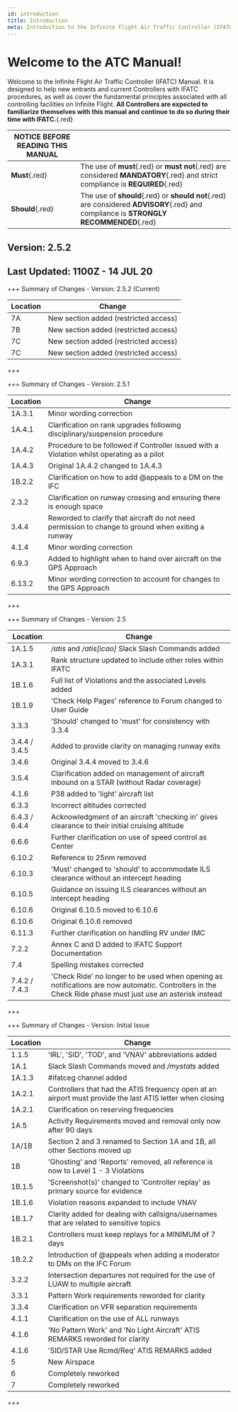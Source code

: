 ```yaml
---
id: introduction
title: Introduction
meta: Introduction to the Infinite Flight Air Traffic Controller (IFATC) Manual.
---
```


# Welcome to the ATC Manual!



Welcome to the Infinite Flight Air Traffic Controller (IFATC) Manual. It is designed to help new entrants and current Controllers with IFATC procedures, as well as cover the fundamental principles associated with all controlling facilities on Infinite Flight. **All Controllers are expected to familiarize themselves with this manual and continue to do so during their time with IFATC.**{.red}



| **NOTICE BEFORE READING THIS MANUAL** |                                          |
| ------------------------------------- | ---------------------------------------- |
| **Must**{.red}                        | The use of **must**{.red} or **must not**{.red} are considered **MANDATORY**{.red} and strict compliance is **REQUIRED**{.red} |
| **Should**{.red}                      | The use of **should**{.red} or **should not**{.red} are considered **ADVISORY**{.red} and compliance is **STRONGLY RECOMMENDED**{.red} |



## Version: 2.5.2

## Last Updated: 1100Z - 14 JUL 20



+++ Summary of Changes - Version: 2.5.2 (Current)

| Location | Change                                |
| -------- | ------------------------------------- |
| 7A       | New section added (restricted access) |
| 7B       | New section added (restricted access) |
| 7C       | New section added (restricted access) |
| 7C       | New section added (restricted access) |

+++

+++ Summary of Changes - Version: 2.5.1

| Location | Change                                   |
| -------- | ---------------------------------------- |
| 1A.3.1   | Minor wording correction                 |
| 1A.4.1   | Clarification on rank upgrades following disciplinary/suspension procedure |
| 1A.4.2   | Procedure to be followed if Controller issued with a Violation whilst operating as a pilot |
| 1A.4.3   | Original 1A.4.2 changed to 1A.4.3        |
| 1B.2.2   | Clarification on how to add @appeals to a DM on the IFC |
| 2.3.2    | Clarification on runway crossing and ensuring there is enough space |
| 3.4.4    | Reworded to clarify that aircraft do not need permission to change to ground when exiting a runway |
| 4.1.4    | Minor wording correction                 |
| 6.9.3    | Added to highlight when to hand over aircraft on the GPS Approach |
| 6.13.2   | Minor wording correction to account for changes to the GPS Approach |

+++



+++ Summary of Changes - Version: 2.5

| Location      | Change                                   |
| ------------- | ---------------------------------------- |
| 1A.1.5        | */atis* and */atis[icao]* Slack Slash Commands added |
| 1A.3.1        | Rank structure updated to include other roles within IFATC |
| 1B.1.6        | Full list of Violations and the associated Levels added |
| 1B.1.9        | 'Check Help Pages' reference to Forum changed to User Guide |
| 3.3.3         | 'Should' changed to 'must' for consistency with 3.3.4 |
| 3.4.4 / 3.4.5 | Added to provide clarity on managing runway exits |
| 3.4.6         | Original 3.4.4 moved to 3.4.6            |
| 3.5.4         | Clarification added on management of aircraft inbound on a STAR (without Radar coverage) |
| 4.1.6         | P38 added to 'light' aircraft list       |
| 6.3.3         | Incorrect altitudes corrected            |
| 6.4.3 / 6.4.4 | Acknowledgment of an aircraft 'checking in' gives clearance to their initial cruising altitude |
| 6.6.6         | Further clarification on use of speed control as Center |
| 6.10.2        | Reference to 25nm removed                |
| 6.10.3        | 'Must' changed to 'should' to accommodate ILS clearance without an intercept heading |
| 6.10.5        | Guidance on issuing ILS clearances without an intercept heading |
| 6.10.6        | Original 6.10.5 moved to 6.10.6          |
| 6.10.6        | Original 6.10.6 removed                  |
| 6.11.3        | Further clarification on handling RV under IMC |
| 7.2.2         | Annex C and D added to IFATC Support Documentation |
| 7.4           | Spelling mistakes corrected              |
| 7.4.2 / 7.4.3 | 'Check Ride' no longer to be used when opening as notifications are now automatic. Controllers in the Check Ride phase must just use an asterisk instead |

+++



+++ Summary of Changes - Version: Initial Issue

| Location | Change                                   |
| -------- | ---------------------------------------- |
| 1.1.5    | 'IRL', 'SID', 'TOD', and 'VNAV' abbreviations added |
| 1A.1     | Slack Slash Commands moved and */mystats* added |
| 1A.1.3   | #ifatceg channel added                   |
| 1A.2.1   | Controllers that had the ATIS frequency open at an airport must provide the last ATIS letter when closing |
| 1A.2.1   | Clarification on reserving frequencies   |
| 1A.5     | Activity Requirements moved and removal only now after 90 days |
| 1A/1B    | Section 2 and 3 renamed to Section 1A and 1B, all other Sections moved up |
| 1B       | 'Ghosting' and 'Reports' removed, all reference is now to Level 1 - 3 Violations |
| 1B.1.5   | 'Screenshot(s)' changed to 'Controller replay' as primary source for evidence |
| 1B.1.6   | Violation reasons expanded to include VNAV |
| 1B.1.7   | Clarity added for dealing with callsigns/usernames that are related to sensitive topics |
| 1B.2.1   | Controllers must keep replays for a MINIMUM of 7 days |
| 1B.2.2   | Introduction of @appeals when adding a moderator to DMs on the IFC Forum |
| 3.2.2    | Intersection departures not required for the use of LUAW to multiple aircraft |
| 3.3.1    | Pattern Work requirements reworded for clarity |
| 3.3.4    | Clarification on VFR separation requirements |
| 4.1.1    | Clarification on the use of ALL runways  |
| 4.1.6    | 'No Pattern Work' and 'No Light Aircraft' ATIS REMARKS reworded for clarity |
| 4.1.6    | 'SID/STAR Use Rcmd/Req' ATIS REMARKS added |
| 5        | New Airspace                             |
| 6        | Completely reworked                      |
| 7        | Completely reworked                      |

+++


